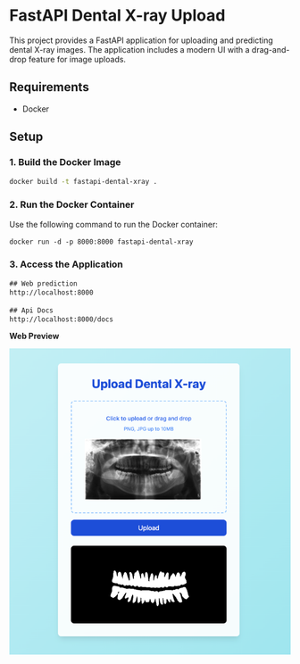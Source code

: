 # FastAPI Dental X-ray Upload

This project provides a FastAPI application for uploading and predicting dental X-ray images. The application includes a modern UI with a drag-and-drop feature for image uploads.

## Requirements

- Docker

## Setup

### 1. Build the Docker Image

```sh
docker build -t fastapi-dental-xray .
```

### 2. Run the Docker Container
Use the following command to run the Docker container:
```shell
docker run -d -p 8000:8000 fastapi-dental-xray
```
### 3. Access the Application
```shell
## Web prediction
http://localhost:8000

## Api Docs
http://localhost:8000/docs
```

**Web Preview**

![Tuft Dental](preview.png)
